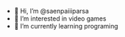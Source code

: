- 👋 Hi, I’m @saenpaiiiparsa
- 👀 I’m interested in video games
- 🌱 I’m currently learning programing


<!---
saenpaiiiparsa/saenpaiiiparsa is a ✨ special ✨ repository because its `README.md` (this file) appears on your GitHub profile.
You can click the Preview link to take a look at your changes.
--->
